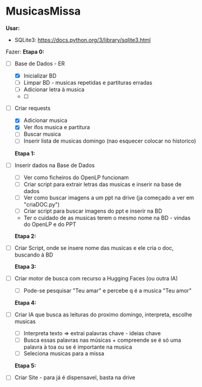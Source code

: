 # MusicasMissa

**Usar:**
- SQLite3: https://docs.python.org/3/library/sqlite3.html

Fazer:
   **Etapa 0:**
- [ ] Base de Dados - ER
   - [X] Inicializar BD
   - [ ] Limpar BD - musicas repetidas e partituras erradas
   - [ ] Adicionar letra à musica
   - [ ] 
- [ ] Criar requests
   - [X] Adicionar musica
   - [X] Ver ifos musica e partitura
   - [ ] Buscar musica
   - [ ] Inserir lista de musicas domingo (nao esquecer colocar no historico)
  
   **Etapa 1:** 
- [ ] Inserir dados na Base de Dados
   - [ ] Ver como ficheiros do OpenLP funcionam
   - [ ] Criar script para extrair letras das musicas e inserir na base de dados
   - [ ] Ver como buscar imagens a um ppt na drive (ja começado a ver em "criaDOC.py")
   - [ ] Criar script para buscar imagens do ppt e inserir na BD
   - Ter o cuidado de as musicas terem o mesmo nome na BD - vindas do OpenLP e do PPT
  
   **Etapa 2:**
- [ ] Criar Script, onde se insere nome das musicas e ele cria o doc, buscando à BD
      
   **Etapa 3:**
- [ ] Criar motor de busca com recurso a Hugging Faces (ou outra IA)
   - [ ] Pode-se pesquisar "Teu amar" e percebe q é a musica "Teu amor"
         
   **Etapa 4:**
- [ ] Criar IA que busca as leituras do proximo domingo, interpreta, escolhe musicas
   - [ ] Interpreta texto => extrai palavras chave - ideias chave
   - [ ] Busca essas palavras nas músicas + compreende se é só uma palavra à toa ou se é importante na musica
   - [ ] Seleciona musicas para a missa
         
   **Etapa 5:**
- [ ] Criar Site - para já é dispensavel, basta na drive
      
